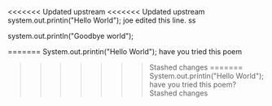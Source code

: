 <<<<<<< Updated upstream
<<<<<<< Updated upstream
system.out.printin("Hello World");
joe edited this line. ss


system.out.println("Goodbye world");

=======
System.out.printin("Hello World");
have you tried this poem
>>>>>>> Stashed changes
=======
System.out.printin("Hello World");
have you tried this poem?
>>>>>>> Stashed changes

